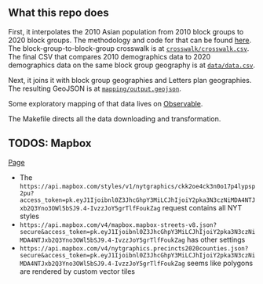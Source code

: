 ## What this repo does

First, it interpolates the 2010 Asian population from 2010 block groups to 2020 block groups. The methodology and code for that can be found [here](https://jsonkao.github.io/asam-redistricting-maps/census.html). The block-group-to-block-group crosswalk is at [`crosswalk/crosswalk.csv`](https://github.com/jsonkao/asam-redistricting-maps/blob/citywide/crosswalk/crosswalk.csv). The final CSV that compares 2010 demographics data to 2020 demographics data on the same block group geography is at [`data/data.csv`](https://github.com/jsonkao/asam-redistricting-maps/blob/cityside/data/data.csv).

Next, it joins it with block group geographies and Letters plan geographies. The resulting GeoJSON is at [`mapping/output.geojson`](https://github.com/jsonkao/asam-redistricting-maps/blob/main/mapping/output.geojson).

Some exploratory mapping of that data lives on [Observable](https://observablehq.com/@jsonkao/asam-redistricting-maps).

The Makefile directs all the data downloading and transformation.

## TODOS: Mapbox

[Page](https://www.nytimes.com/interactive/2021/upshot/2020-election-map.html)
* The `https://api.mapbox.com/styles/v1/nytgraphics/ckk2oe4ck3n0o17p4lypsp2pu?access_token=pk.eyJ1Ijoibnl0Z3JhcGhpY3MiLCJhIjoiY2pka3N3czNiMDA4NTJxb2Q3Yno3OWl5bSJ9.4-IvzzJoY5grTlfFoukZag` request contains all NYT styles
* `https://api.mapbox.com/v4/mapbox.mapbox-streets-v8.json?secure&access_token=pk.eyJ1Ijoibnl0Z3JhcGhpY3MiLCJhIjoiY2pka3N3czNiMDA4NTJxb2Q3Yno3OWl5bSJ9.4-IvzzJoY5grTlfFoukZag` has other settings
* `https://api.mapbox.com/v4/nytgraphics.precincts2020counties.json?secure&access_token=pk.eyJ1Ijoibnl0Z3JhcGhpY3MiLCJhIjoiY2pka3N3czNiMDA4NTJxb2Q3Yno3OWl5bSJ9.4-IvzzJoY5grTlfFoukZag` seems like polygons are rendered by custom vector tiles
